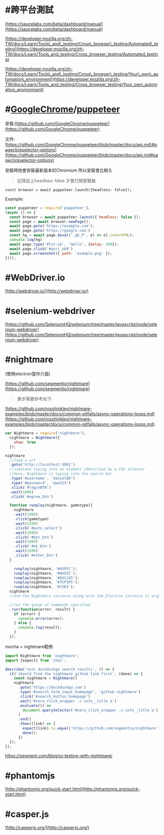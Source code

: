 # \#跨平台測試

[https://saucelabs.com/beta/dashboard/manual](https://saucelabs.com/beta/dashboard/manual)

[https://developer.mozilla.org/zh-TW/docs/Learn/Tools\_and\_testing/Cross\_browser\_testing/Automated\_testing](https://developer.mozilla.org/zh-TW/docs/Learn/Tools_and_testing/Cross_browser_testing/Automated_testing)

[https://developer.mozilla.org/zh-TW/docs/Learn/Tools\_and\_testing/Cross\_browser\_testing/Your\_own\_automation\_environment](https://developer.mozilla.org/zh-TW/docs/Learn/Tools_and_testing/Cross_browser_testing/Your_own_automation_environment)

# 

# \#[GoogleChrome](https://github.com/GoogleChrome)/[**puppeteer**](https://github.com/GoogleChrome/puppeteer)

安裝:[https://github.com/GoogleChrome/puppeteer](https://github.com/GoogleChrome/puppeteer)

文件:[https://github.com/GoogleChrome/puppeteer/blob/master/docs/api.md\#pageclickselector-options](https://github.com/GoogleChrome/puppeteer/blob/master/docs/api.md#pageclickselector-options)

安裝時他會安裝最新版本的Chromium 所以安裝會比較久

> 記得加上headless: false 才會打開瀏覽器

```
const browser = await puppeteer.launch({headless: false});
```

Example:

```js
const puppeteer = require('puppeteer');
(async () => {
  const browser = await puppeteer.launch({ headless: false });
  const page = await browser.newPage();
  await page.goto('https://example.com');
  await page.goto('https://google.com')
  const hg = await page.$eval('.gb_P', el => el.innerHTML);
  console.log(hg)
  await page.type('#lst-ib', 'Hello', {delay: 100});
  await page.click('#gsri_ok0')
  await page.screenshot({ path: 'example.png' });
})();
```

# 

# \#WebDriver.io

[http://webdriver.io/](http://webdriver.io/)

# \#selenium-webdriver

[https://github.com/SeleniumHQ/selenium/tree/master/javascript/node/selenium-webdriver](https://github.com/SeleniumHQ/selenium/tree/master/javascript/node/selenium-webdriver)

# \#nightmare

\(使用electron當作介面\)

[https://github.com/segmentio/nightmare](https://github.com/segmentio/nightmare)

> 異步需要參考如下:

[https://github.com/rosshinkley/nightmare-examples/blob/master/docs/common-pitfalls/async-operations-loops.md](https://github.com/rosshinkley/nightmare-examples/blob/master/docs/common-pitfalls/async-operations-loops.md)

```js
var Nightmare = require('nightmare'),
  nightmare = Nightmare({
    show: true
  });

nightmare
  //load a url
  .goto('http://localhost:5081')
  //simulate typing into an element identified by a CSS selector
  //here, Nightmare is typing into the search bar
  .type('#username', 'daniel06')
  .type('#password', 'qwe123')
  .click('#loginBTN')
  .wait(1000)
  .click('#agree_btn')

  function runplay(nightmare, gametype){
    nightmare
    .wait(1000)
    .click(gametype)
    .wait(1500)
    .click('#auto_select')
    .wait(1000)
    .click('#bet_btn')
    .wait(1000)
    .click('#ok_btn')
    .wait(1500)
    .click('#other_btn')
  }

    runplay(nightmare, '#UUFFC');
    runplay(nightmare, '#UUSSC');
    runplay(nightmare, '#UU11X5');
    runplay(nightmare, '#TCP3P5');
    runplay(nightmare, '#JSK3');
  nightmare
  //end the Nightmare instance along with the Electron instance it wraps

  //run the queue of commands specified
  .run(function(error, result) {
    if (error) {
      console.error(error);
    } else {
      console.log(result);
    }
  });
```

mocha + nightmare範例

```js
import Nightmare from 'nightmare';
import {expect} from 'chai';

describe('test duckduckgo search results', () => {
  it('should find the nightmare github link first', (done) => {
    const nightmare = Nightmare()
    nightmare
      .goto('https://duckduckgo.com')
      .type('#search_form_input_homepage', 'github nightmare')
      .click('#search_button_homepage')
      .wait('#zero_click_wrapper .c-info__title a')
      .evaluate(() =>
        document.querySelector('#zero_click_wrapper .c-info__title a').href
      )
      .end()
      .then((link) => {
        expect(link).to.equal('https://github.com/segmentio/nightmare');
        done();
      })
  });
});
```

https://segment.com/blog/ui-testing-with-nightmare/

# \#phantomjs

[http://phantomjs.org/quick-start.html](http://phantomjs.org/quick-start.html)

# \#casper.js

[http://casperjs.org/](http://casperjs.org/)

